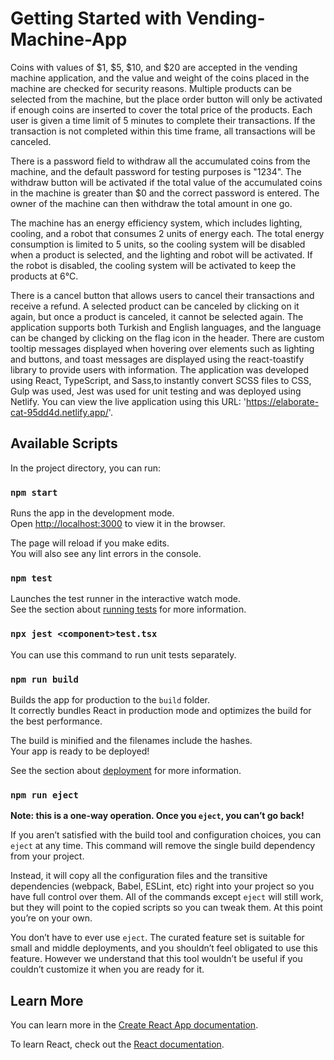 # Getting Started with Vending-Machine-App

Coins with values of $1, $5, $10, and $20 are accepted in the vending machine application, and the value and weight of the coins placed in the machine are checked for security reasons. Multiple products can be selected from the machine, but the place order button will only be activated if enough coins are inserted to cover the total price of the products. Each user is given a time limit of 5 minutes to complete their transactions. If the transaction is not completed within this time frame, all transactions will be canceled.

There is a password field to withdraw all the accumulated coins from the machine, and the default password for testing purposes is "1234". The withdraw button will be activated if the total value of the accumulated coins in the machine is greater than $0 and the correct password is entered. The owner of the machine can then withdraw the total amount in one go.

The machine has an energy efficiency system, which includes lighting, cooling, and a robot that consumes 2 units of energy each. The total energy consumption is limited to 5 units, so the cooling system will be disabled when a product is selected, and the lighting and robot will be activated. If the robot is disabled, the cooling system will be activated to keep the products at 6°C.

There is a cancel button that allows users to cancel their transactions and receive a refund. A selected product can be canceled by clicking on it again, but once a product is canceled, it cannot be selected again. The application supports both Turkish and English languages, and the language can be changed by clicking on the flag icon in the header. There are custom tooltip messages displayed when hovering over elements such as lighting and buttons, and toast messages are displayed using the react-toastify library to provide users with information. The application was developed using React, TypeScript, and Sass,to instantly convert SCSS files to CSS, Gulp was used,
Jest was used for unit testing and was deployed using Netlify. You can view the live application using this URL: 'https://elaborate-cat-95dd4d.netlify.app/'.

## Available Scripts

In the project directory, you can run:

### `npm start`

Runs the app in the development mode.\
Open [http://localhost:3000](http://localhost:3000) to view it in the browser.

The page will reload if you make edits.\
You will also see any lint errors in the console.

### `npm test`

Launches the test runner in the interactive watch mode.\
See the section about [running tests](https://facebook.github.io/create-react-app/docs/running-tests) for more information.

### `npx jest <component>test.tsx`

You can use this command to run unit tests separately.

### `npm run build`

Builds the app for production to the `build` folder.\
It correctly bundles React in production mode and optimizes the build for the best performance.

The build is minified and the filenames include the hashes.\
Your app is ready to be deployed!

See the section about [deployment](https://facebook.github.io/create-react-app/docs/deployment) for more information.

### `npm run eject`

**Note: this is a one-way operation. Once you `eject`, you can’t go back!**

If you aren’t satisfied with the build tool and configuration choices, you can `eject` at any time. This command will remove the single build dependency from your project.

Instead, it will copy all the configuration files and the transitive dependencies (webpack, Babel, ESLint, etc) right into your project so you have full control over them. All of the commands except `eject` will still work, but they will point to the copied scripts so you can tweak them. At this point you’re on your own.

You don’t have to ever use `eject`. The curated feature set is suitable for small and middle deployments, and you shouldn’t feel obligated to use this feature. However we understand that this tool wouldn’t be useful if you couldn’t customize it when you are ready for it.

## Learn More

You can learn more in the [Create React App documentation](https://facebook.github.io/create-react-app/docs/getting-started).

To learn React, check out the [React documentation](https://reactjs.org/).
